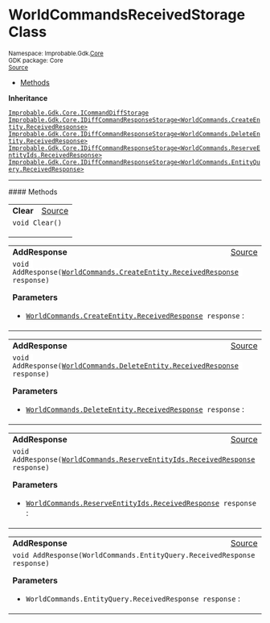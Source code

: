 
# WorldCommandsReceivedStorage Class
<sup>
Namespace: Improbable.Gdk.<a href="{{urlRoot}}/api/core-index">Core</a><br/>
GDK package: Core<br/>
<a href="https://www.github.com/spatialos/gdk-for-unity/blob/0.3.3/workers/unity/Packages/io.improbable.gdk.core/Worker/WorldCommandsReceivedStorage.cs/#L10">Source</a>
<style>
a code {
                    padding: 0em 0.25em!important;
}
code {
                    background-color: #ffffff!important;
}
</style>
</sup>
<nav id="pageToc" class="page-toc"><ul><li><a href="#methods">Methods</a>
</ul></nav>



</p>

<b>Inheritance</b>

<code><a href="{{urlRoot}}/api/core/i-command-diff-storage">Improbable.Gdk.Core.ICommandDiffStorage</a></code>
<code><a href="{{urlRoot}}/api/core/i-diff-command-response-storage">Improbable.Gdk.Core.IDiffCommandResponseStorage&lt;WorldCommands.CreateEntity.ReceivedResponse&gt;</a></code>
<code><a href="{{urlRoot}}/api/core/i-diff-command-response-storage">Improbable.Gdk.Core.IDiffCommandResponseStorage&lt;WorldCommands.DeleteEntity.ReceivedResponse&gt;</a></code>
<code><a href="{{urlRoot}}/api/core/i-diff-command-response-storage">Improbable.Gdk.Core.IDiffCommandResponseStorage&lt;WorldCommands.ReserveEntityIds.ReceivedResponse&gt;</a></code>
<code><a href="{{urlRoot}}/api/core/i-diff-command-response-storage">Improbable.Gdk.Core.IDiffCommandResponseStorage&lt;WorldCommands.EntityQuery.ReceivedResponse&gt;</a></code>











</p>
<hr style="width:100%; border-top-color:#d8d8d8" />
#### Methods


</p>




<table width="100%">
    <tr>
        <td style="border-right:none"><a id="clear"></a><b>Clear</b></td>
        <td style="border-left:none; text-align:right"><a href="https://www.github.com/spatialos/gdk-for-unity/blob/0.3.3/workers/unity/Packages/io.improbable.gdk.core/Worker/WorldCommandsReceivedStorage.cs/#L31">Source</a></td>
    </tr>
    <tr>
        <td colspan="2">
<code>void Clear()</code></p>






</td>
    </tr>
</table>


<table width="100%">
    <tr>
        <td style="border-right:none"><a id="addresponse-worldcommands-createentity-receivedresponse"></a><b>AddResponse</b></td>
        <td style="border-left:none; text-align:right"><a href="https://www.github.com/spatialos/gdk-for-unity/blob/0.3.3/workers/unity/Packages/io.improbable.gdk.core/Worker/WorldCommandsReceivedStorage.cs/#L43">Source</a></td>
    </tr>
    <tr>
        <td colspan="2">
<code>void AddResponse(<a href="{{urlRoot}}/api/core/commands/world-commands/create-entity/received-response">WorldCommands.CreateEntity.ReceivedResponse</a> response)</code></p>



</p>

<b>Parameters</b>

<ul>
<li><code><a href="{{urlRoot}}/api/core/commands/world-commands/create-entity/received-response">WorldCommands.CreateEntity.ReceivedResponse</a> response</code> : </li>
</ul>





</td>
    </tr>
</table>


<table width="100%">
    <tr>
        <td style="border-right:none"><a id="addresponse-worldcommands-deleteentity-receivedresponse"></a><b>AddResponse</b></td>
        <td style="border-left:none; text-align:right"><a href="https://www.github.com/spatialos/gdk-for-unity/blob/0.3.3/workers/unity/Packages/io.improbable.gdk.core/Worker/WorldCommandsReceivedStorage.cs/#L48">Source</a></td>
    </tr>
    <tr>
        <td colspan="2">
<code>void AddResponse(<a href="{{urlRoot}}/api/core/commands/world-commands/delete-entity/received-response">WorldCommands.DeleteEntity.ReceivedResponse</a> response)</code></p>



</p>

<b>Parameters</b>

<ul>
<li><code><a href="{{urlRoot}}/api/core/commands/world-commands/delete-entity/received-response">WorldCommands.DeleteEntity.ReceivedResponse</a> response</code> : </li>
</ul>





</td>
    </tr>
</table>


<table width="100%">
    <tr>
        <td style="border-right:none"><a id="addresponse-worldcommands-reserveentityids-receivedresponse"></a><b>AddResponse</b></td>
        <td style="border-left:none; text-align:right"><a href="https://www.github.com/spatialos/gdk-for-unity/blob/0.3.3/workers/unity/Packages/io.improbable.gdk.core/Worker/WorldCommandsReceivedStorage.cs/#L53">Source</a></td>
    </tr>
    <tr>
        <td colspan="2">
<code>void AddResponse(<a href="{{urlRoot}}/api/core/commands/world-commands/reserve-entity-ids/received-response">WorldCommands.ReserveEntityIds.ReceivedResponse</a> response)</code></p>



</p>

<b>Parameters</b>

<ul>
<li><code><a href="{{urlRoot}}/api/core/commands/world-commands/reserve-entity-ids/received-response">WorldCommands.ReserveEntityIds.ReceivedResponse</a> response</code> : </li>
</ul>





</td>
    </tr>
</table>


<table width="100%">
    <tr>
        <td style="border-right:none"><a id="addresponse-worldcommands-entityquery-receivedresponse"></a><b>AddResponse</b></td>
        <td style="border-left:none; text-align:right"><a href="https://www.github.com/spatialos/gdk-for-unity/blob/0.3.3/workers/unity/Packages/io.improbable.gdk.core/Worker/WorldCommandsReceivedStorage.cs/#L58">Source</a></td>
    </tr>
    <tr>
        <td colspan="2">
<code>void AddResponse(WorldCommands.EntityQuery.ReceivedResponse response)</code></p>



</p>

<b>Parameters</b>

<ul>
<li><code>WorldCommands.EntityQuery.ReceivedResponse response</code> : </li>
</ul>





</td>
    </tr>
</table>





